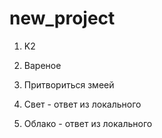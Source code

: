 # new_project

1) K2

2) Вареное

3) Притвориться змеей

4) Свет - ответ из локального

5) Облако  - ответ из локального
